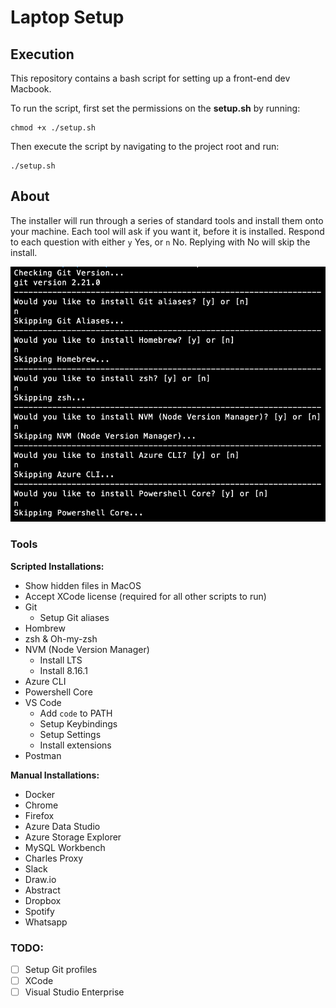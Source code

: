# Laptop Setup

## Execution 

This repository contains a bash script for setting up a front-end dev Macbook.

To run the script, first set the permissions on the **setup.sh** by running:

```
chmod +x ./setup.sh
```

Then execute the script by navigating to the project root and run:

```
./setup.sh
```

## About

The installer will run through a series of standard tools and install them onto your machine. Each tool will ask if you want it, before it is installed. Respond to each question with either `y` Yes, or `n` No. Replying with No will skip the install.

![setup.sh screenshot](./docs/screenshot.png "Screenshot")

### Tools

**Scripted Installations:**
* Show hidden files in MacOS
* Accept XCode license (required for all other scripts to run)
* Git
  * Setup Git aliases
* Hombrew
* zsh & Oh-my-zsh
* NVM (Node Version Manager)
    * Install LTS
    * Install 8.16.1
* Azure CLI
* Powershell Core
* VS Code
  * Add `code` to PATH 
  * Setup Keybindings
  * Setup Settings
  * Install extensions
* Postman

**Manual Installations:**
* Docker
* Chrome
* Firefox
* Azure Data Studio
* Azure Storage Explorer
* MySQL Workbench
* Charles Proxy
* Slack
* Draw.io
* Abstract
* Dropbox
* Spotify
* Whatsapp



### TODO:

* [ ] Setup Git profiles
* [ ] XCode
* [ ] Visual Studio Enterprise
